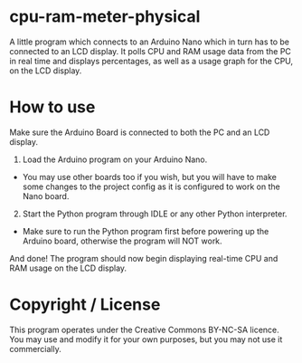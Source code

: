 # cpu-ram-meter-physical
A little program which connects to an Arduino Nano which in turn has to be connected to an LCD display. It polls CPU and RAM usage data from the PC in real time and displays percentages, as well as a usage graph for the CPU, on the LCD display.

# How to use 
Make sure the Arduino Board is connected to both the PC and an LCD display.
1. Load the Arduino program on your Arduino Nano.
  - You may use other boards too if you wish, but you will have to make some changes to the project config as it is configured to work on the Nano board.
2. Start the Python program through IDLE or any other Python interpreter.
  - Make sure to run the Python program first before powering up the Arduino board, otherwise the program will NOT work.

And done! The program should now begin displaying real-time CPU and RAM usage on the LCD display.

# Copyright / License
This program operates under the Creative Commons BY-NC-SA licence. You may use and modify it for your own purposes, but you may not use it commercially.

